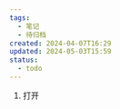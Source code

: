 ```yaml
---
tags:
  - 笔记
  - 待归档
created: 2024-04-07T16:29
updated: 2024-05-03T15:59
status:
  - todo
---
```

1. 打开

